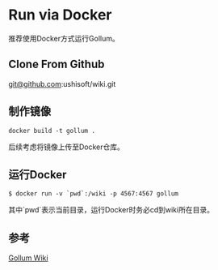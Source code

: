 # Run via Docker

推荐使用Docker方式运行Gollum。

## Clone From Github

git@github.com:ushisoft/wiki.git

## 制作镜像
```
docker build -t gollum .
```
后续考虑将镜像上传至Docker仓库。

## 运行Docker
```
$ docker run -v `pwd`:/wiki -p 4567:4567 gollum
```
其中\`pwd`表示当前目录，运行Docker时务必cd到wiki所在目录。

## 参考
[Gollum Wiki](https://github.com/gollum/gollum/wiki/Gollum-via-Docker)
